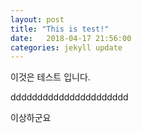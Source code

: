```yaml
---
layout: post
title: "This is test!"
date:   2018-04-17 21:56:00
categories: jekyll update
---
```

이것은 테스트 입니다.

dddddddddddddddddddddd

이상하군요
